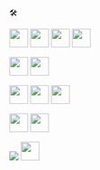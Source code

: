 🛠

<img src="https://cdn.jsdelivr.net/gh/devicons/devicon/icons/python/python-original.svg" width="33" height="33" />  <img src="https://cdn.jsdelivr.net/gh/devicons/devicon/icons/numpy/numpy-original.svg" width="33" height="33" />  <img src="https://cdn.jsdelivr.net/gh/devicons/devicon/icons/pandas/pandas-original.svg" width="33" height="33" />  <img src="https://cdn.jsdelivr.net/gh/devicons/devicon/icons/tensorflow/tensorflow-original.svg" width="33" height="33" />

<img src="https://cdn.jsdelivr.net/gh/devicons/devicon/icons/java/java-original.svg" width="33" height="33"/>  <img src="https://cdn.jsdelivr.net/gh/devicons/devicon/icons/spring/spring-original.svg" width="33" height="33" />

<img src="https://cdn.jsdelivr.net/gh/devicons/devicon/icons/javascript/javascript-original.svg" width="33" height="33" />  <img src="https://cdn.jsdelivr.net/gh/devicons/devicon/icons/nodejs/nodejs-original.svg" width="33" height="33"/>  <img src="https://cdn.jsdelivr.net/gh/devicons/devicon/icons/react/react-original.svg" width="33" height="33" />

<img src="https://cdn.jsdelivr.net/gh/devicons/devicon/icons/c/c-original.svg" width="33" height="33"/> 

<img src="https://cdn.jsdelivr.net/gh/devicons/devicon/icons/postgresql/postgresql-original.svg" width="33" height="33" />

<img src="https://cdn.jsdelivr.net/gh/devicons/devicon/icons/dart/dart-original.svg" />  <img 
src="https://cdn.jsdelivr.net/gh/devicons/devicon/icons/flutter/flutter-original.svg" width="33" height="33"/>



  
